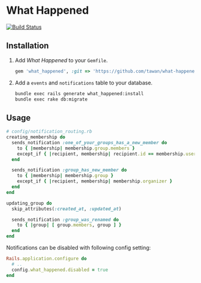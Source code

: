 # What Happened

[![Build Status](https://travis-ci.org/tawan/what-happened.svg?branch=master)](https://travis-ci.org/tawan/what-happened)

## Installation

1. Add *What Happened* to your `Gemfile`.

    ```ruby
    gem 'what_happened', :git => 'https://github.com/tawan/what-happened.git', :branch => 'master'
    ```

1. Add a `events` and `notifications` table to your database.

    ```bash
    bundle exec rails generate what_happened:install
    bundle exec rake db:migrate
    ```

## Usage

```ruby
# config/notification_routing.rb
creating_membership do
  sends_notification :one_of_your_groups_has_a_new_member do
    to { |membership| membership.group.members }
    except_if { |recipient, membership| recipient.id == membership.user_id}
  end

  sends_notification :group_has_new_member do
    to { |membership| membership.group }
    except_if { |recipient, membership| membership.organizer }
  end
end

updating_group do
  skip_attributes(:created_at, :updated_at)

  sends_notification :group_was_renamed do
    to { |group| [ group.members, group ] }
  end
end
```

Notifications can be disabled with following config setting:
```ruby
Rails.application.configure do
  # ..
  config.what_happened.disabled = true
end
```

